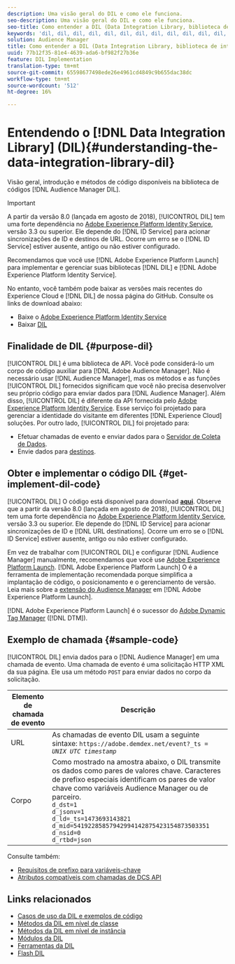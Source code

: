 ```yaml
---
description: Uma visão geral do DIL e como ele funciona.
seo-description: Uma visão geral do DIL e como ele funciona.
seo-title: Como entender a DIL (Data Integration Library, biblioteca de integração de dados)
keywords: 'dil, dil, dil, dil, dil, dil, dil, dil, dil, dil, dil, dil, dil, dil, dil, dil, dil, dil, dil, dil, dil, dil, dil, dil, dil, dil, dil, dil, dil, dil, dil, dil, dil, dil, l, '
solution: Audience Manager
title: Como entender a DIL (Data Integration Library, biblioteca de integração de dados)
uuid: 77b12f35-81e4-4639-ada6-bf982f27b36e
feature: DIL Implementation
translation-type: tm+mt
source-git-commit: 65598677498ede26e4961cd4849c9b655dac38dc
workflow-type: tm+mt
source-wordcount: '512'
ht-degree: 16%

---
```



# Entendendo o [!DNL Data Integration Library] (DIL){#understanding-the-data-integration-library-dil}

Visão geral, introdução e métodos de código disponíveis na biblioteca de códigos [!DNL Audience Manager DIL].

>[!IMPORTANT]
>
>A partir da versão 8.0 (lançada em agosto de 2018), [!UICONTROL DIL] tem uma forte dependência no [Adobe Experience Platform Identity Service](https://docs.adobe.com/content/help/pt-BR/id-service/using/home.html), versão 3.3 ou superior. Ele depende do [!DNL ID Service] para acionar sincronizações de ID e destinos de URL. Ocorre um erro se o [!DNL ID Service] estiver ausente, antigo ou não estiver configurado.
>
>Recomendamos que você use [!DNL Adobe Experience Platform Launch] para implementar e gerenciar suas bibliotecas [!DNL DIL] e [!DNL Adobe Experience Platform Identity Service].

No entanto, você também pode baixar as versões mais recentes do Experience Cloud e [!DNL DIL] de nossa página do GitHub. Consulte os links de download abaixo:

* Baixe o [Adobe Experience Platform Identity Service](https://github.com/Adobe-Marketing-Cloud/id-service/releases)
* Baixar [DIL](https://github.com/Adobe-Marketing-Cloud/dil/releases)

## Finalidade de DIL {#purpose-dil}

[!UICONTROL DIL] é uma biblioteca de API. Você pode considerá-lo um corpo de código auxiliar para [!DNL Adobe Audience Manager]. Não é necessário usar [!DNL Audience Manager], mas os métodos e as funções [!UICONTROL DIL] fornecidos significam que você não precisa desenvolver seu próprio código para enviar dados para [!DNL Audience Manager]. Além disso, [!UICONTROL DIL] é diferente da API fornecida pelo [Adobe Experience Platform Identity Service](https://docs.adobe.com/content/help/en/id-service/using/home.html). Esse serviço foi projetado para gerenciar a identidade do visitante em diferentes [!DNL Experience Cloud] soluções. Por outro lado, [!UICONTROL DIL] foi projetado para:

* Efetuar chamadas de evento e enviar dados para o [Servidor de Coleta de Dados](../reference/system-components/components-data-collection.md).
* Envie dados para [destinos](../features/destinations/destinations.md).

## Obter e implementar o código DIL {#get-implement-dil-code}

[!UICONTROL DIL] O código está disponível para download  **[aqui](https://github.com/Adobe-Marketing-Cloud/dil/releases)**. Observe que a partir da versão 8.0 (lançada em agosto de 2018), [!UICONTROL DIL] tem uma forte dependência no [Adobe Experience Platform Identity Service](https://docs.adobe.com/content/help/en/id-service/using/home.html), versão 3.3 ou superior. Ele depende do [!DNL ID Service] para acionar sincronizações de ID e [!DNL URL destinations]. Ocorre um erro se o [!DNL ID Service] estiver ausente, antigo ou não estiver configurado.

Em vez de trabalhar com [!UICONTROL DIL] e configurar [!DNL Audience Manager] manualmente, recomendamos que você use [Adobe Experience Platform Launch](https://experienceleague.adobe.com/docs/launch/using/home.html). [!DNL Adobe Experience Platform Launch] O é a ferramenta de implementação recomendada porque simplifica a implantação de código, o posicionamento e o gerenciamento de versão. Leia mais sobre a [extensão do Audience Manager](https://experienceleague.adobe.com/docs/launch/using/extensions-ref/adobe-extension/audience-manager/overview.html) em [!DNL Adobe Experience Platform Launch].

[!DNL Adobe Experience Platform Launch] é o sucessor do  [Adobe Dynamic Tag Manager](https://docs.adobe.com/content/help/en/dtm/using/c-overview.html)  ([!DNL DTM]).

## Exemplo de chamada {#sample-code}

[!UICONTROL DIL] envia dados para o  [!DNL Audience Manager] em uma chamada de evento. Uma chamada de evento é uma solicitação HTTP XML da sua página. Ele usa um método `POST` para enviar dados no corpo da solicitação.

| Elemento de chamada de evento | Descrição |
|--- |--- |
| URL | As chamadas de evento DIL usam a seguinte sintaxe: `https://adobe.demdex.net/event?_ts =` *`UNIX UTC timestamp`* |
| Corpo | Como mostrado na amostra abaixo, o DIL transmite os dados como pares de valores chave. Caracteres de prefixo especiais identificam os pares de valor chave como variáveis Audience Manager ou de parceiro.<br>`d_dst=1`<br>`d_jsonv=1`<br>`d_ld=_ts=1473693143821`<br>`d_mid=54192285857942994142875423154873503351`<br>`d_nsid=0`<br>`d_rtbd=json`<br> |

Consulte também:
* [Requisitos de prefixo para variáveis-chave](../features/traits/trait-variable-prefixes.md)
* [Atributos compatíveis com chamadas de DCS API](../api/dcs-intro/dcs-api-reference/dcs-keys.md)

## Links relacionados

* [Casos de uso da DIL e exemplos de código](/help/using/dil/dil-use-cases.md)
* [Métodos da DIL em nível de classe ](/help/using/dil/dil-class-overview/dil-start.md)
* [Métodos da DIL em nível de instância](/help/using/dil/dil-instance-methods.md)
* [Módulos da DIL](/help/using/dil/dil-modules.md)
* [Ferramentas da DIL](/help/using/dil/dil-tools.md)
* [Flash DIL](/help/using/dil/dil-flash.md)